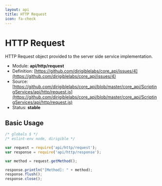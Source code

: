 ```yaml
---
layout: api
title: HTTP Request
icon: fa-check
---
```


HTTP Request
===

HTTP Request object provided to the server side service implementation.

- Module: **api/http/request**
- Definition: [https://github.com/dirigiblelabs/core_api/issues/4](https://github.com/dirigiblelabs/core_api/issues/4)
- Source: [https://github.com/dirigiblelabs/core_api/blob/master/core_api/ScriptingServices/api/http/request.js](https://github.com/dirigiblelabs/core_api/blob/master/core_api/ScriptingServices/api/http/request.js)
- Status: **stable**

Basic Usage
---

```javascript
/* globals $ */
/* eslint-env node, dirigible */

var request = require('api/http/request');
var response = require('api/http/response');

var method = request.getMethod();

response.println("[Method]: " + method);
response.flush();
response.close();
```
